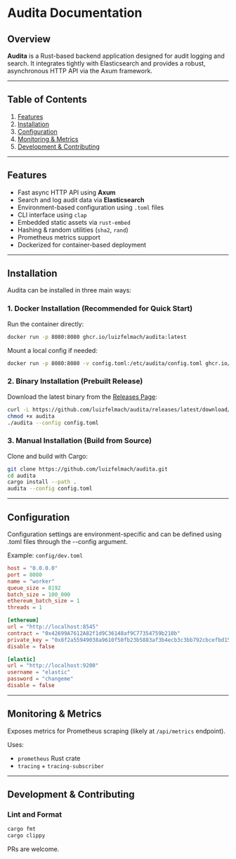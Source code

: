 # Audita Documentation

## Overview

**Audita** is a Rust-based backend application designed for audit logging and search. It integrates tightly with Elasticsearch and provides a robust, asynchronous HTTP API via the Axum framework.

---

## Table of Contents

1. [Features](#features)
2. [Installation](#installation)
3. [Configuration](#configuration)
4. [Monitoring & Metrics](#monitoring--metrics)
5. [Development & Contributing](#development--contributing)

---

## Features

* Fast async HTTP API using **Axum**
* Search and log audit data via **Elasticsearch**
* Environment-based configuration using `.toml` files
* CLI interface using `clap`
* Embedded static assets via `rust-embed`
* Hashing & random utilities (`sha2`, `rand`)
* Prometheus metrics support
* Dockerized for container-based deployment

---

## Installation

Audita can be installed in three main ways:

### 1. Docker Installation (Recommended for Quick Start)

Run the container directly:

```bash
docker run -p 8080:8080 ghcr.io/luizfelmach/audita:latest
```

Mount a local config if needed:

```bash
docker run -p 8080:8080 -v config.toml:/etc/audita/config.toml ghcr.io/luizfelmach/audita:latest
```

### 2. Binary Installation (Prebuilt Release)

Download the latest binary from the [Releases Page](https://github.com/luizfelmach/audita/releases):

```bash
curl -L https://github.com/luizfelmach/audita/releases/latest/download/audita-x86_64-linux -o audita
chmod +x audita
./audita --config config.toml
```

### 3. Manual Installation (Build from Source)

Clone and build with Cargo:

```bash
git clone https://github.com/luizfelmach/audita.git
cd audita
cargo install --path .
audita --config config.toml
```

---

## Configuration

Configuration settings are environment-specific and can be defined using .toml files through the --config argument.

Example: `config/dev.toml`

```toml
host = "0.0.0.0"
port = 8080
name = "worker"
queue_size = 8192
batch_size = 100_000
ethereum_batch_size = 1
threads = 1

[ethereum]
url = "http://localhost:8545"
contract = "0x42699A7612A82f1d9C36148af9C77354759b210b"
private_key = "0x8f2a55949038a9610f50fb23b5883af3b4ecb3c3bb792cbcefbd1542c692be63"
disable = false

[elastic]
url = "http://localhost:9200"
username = "elastic"
password = "changeme"
disable = false
```

---

## Monitoring & Metrics

Exposes metrics for Prometheus scraping (likely at `/api/metrics` endpoint).

Uses:

* `prometheus` Rust crate
* `tracing` + `tracing-subscriber`

---

## Development & Contributing

### Lint and Format

```bash
cargo fmt
cargo clippy
```

PRs are welcome.
